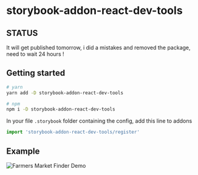 # storybook-addon-react-dev-tools

## STATUS
It will get published tomorrow, i did a mistakes and removed the package, need to wait 24 hours !

## Getting started

```bash
# yarn 
yarn add -D storybook-addon-react-dev-tools

# npm 
npm i -D storybook-addon-react-dev-tools
```

In your file `.storybook` folder containing the config, add this line to addons
```javascript
import 'storybook-addon-react-dev-tools/register'
```

## Example
![Farmers Market Finder Demo](assets/devtool.gif)

